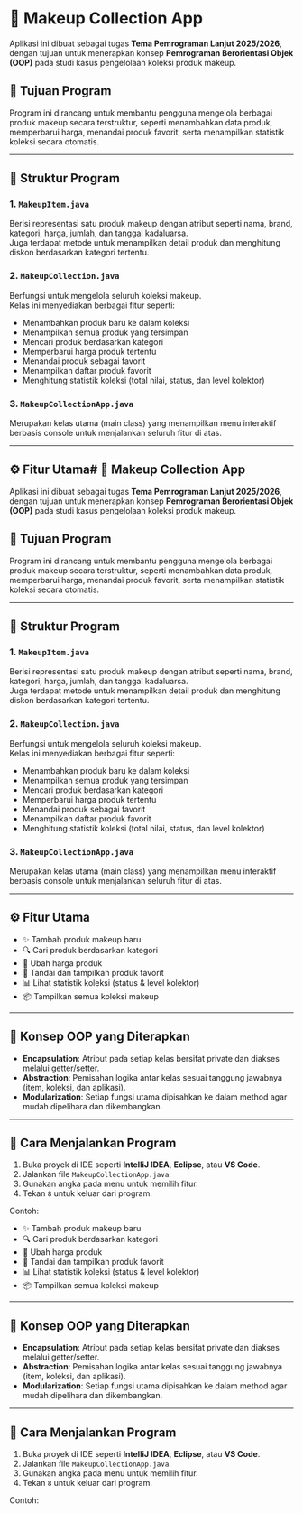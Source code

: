 # 💄 Makeup Collection App

Aplikasi ini dibuat sebagai tugas **Tema Pemrograman Lanjut 2025/2026**, dengan tujuan untuk menerapkan konsep **Pemrograman Berorientasi Objek (OOP)** pada studi kasus pengelolaan koleksi produk makeup.

## 🎯 Tujuan Program
Program ini dirancang untuk membantu pengguna mengelola berbagai produk makeup secara terstruktur, seperti menambahkan data produk, memperbarui harga, menandai produk favorit, serta menampilkan statistik koleksi secara otomatis.

---

## 🧱 Struktur Program

### 1. `MakeupItem.java`
Berisi representasi satu produk makeup dengan atribut seperti nama, brand, kategori, harga, jumlah, dan tanggal kadaluarsa.  
Juga terdapat metode untuk menampilkan detail produk dan menghitung diskon berdasarkan kategori tertentu.

### 2. `MakeupCollection.java`
Berfungsi untuk mengelola seluruh koleksi makeup.  
Kelas ini menyediakan berbagai fitur seperti:
- Menambahkan produk baru ke dalam koleksi
- Menampilkan semua produk yang tersimpan
- Mencari produk berdasarkan kategori
- Memperbarui harga produk tertentu
- Menandai produk sebagai favorit
- Menampilkan daftar produk favorit
- Menghitung statistik koleksi (total nilai, status, dan level kolektor)

### 3. `MakeupCollectionApp.java`
Merupakan kelas utama (main class) yang menampilkan menu interaktif berbasis console untuk menjalankan seluruh fitur di atas.

---

## ⚙️ Fitur Utama# 💄 Makeup Collection App

Aplikasi ini dibuat sebagai tugas **Tema Pemrograman Lanjut 2025/2026**, dengan tujuan untuk menerapkan konsep **Pemrograman Berorientasi Objek (OOP)** pada studi kasus pengelolaan koleksi produk makeup.

## 🎯 Tujuan Program
Program ini dirancang untuk membantu pengguna mengelola berbagai produk makeup secara terstruktur, seperti menambahkan data produk, memperbarui harga, menandai produk favorit, serta menampilkan statistik koleksi secara otomatis.

---

## 🧱 Struktur Program

### 1. `MakeupItem.java`
Berisi representasi satu produk makeup dengan atribut seperti nama, brand, kategori, harga, jumlah, dan tanggal kadaluarsa.  
Juga terdapat metode untuk menampilkan detail produk dan menghitung diskon berdasarkan kategori tertentu.

### 2. `MakeupCollection.java`
Berfungsi untuk mengelola seluruh koleksi makeup.  
Kelas ini menyediakan berbagai fitur seperti:
- Menambahkan produk baru ke dalam koleksi
- Menampilkan semua produk yang tersimpan
- Mencari produk berdasarkan kategori
- Memperbarui harga produk tertentu
- Menandai produk sebagai favorit
- Menampilkan daftar produk favorit
- Menghitung statistik koleksi (total nilai, status, dan level kolektor)

### 3. `MakeupCollectionApp.java`
Merupakan kelas utama (main class) yang menampilkan menu interaktif berbasis console untuk menjalankan seluruh fitur di atas.

---

## ⚙️ Fitur Utama
- ✨ Tambah produk makeup baru
- 🔍 Cari produk berdasarkan kategori
- 💸 Ubah harga produk
- 💖 Tandai dan tampilkan produk favorit
- 📊 Lihat statistik koleksi (status & level kolektor)
- 📦 Tampilkan semua koleksi makeup

---

## 🧠 Konsep OOP yang Diterapkan
- **Encapsulation**: Atribut pada setiap kelas bersifat private dan diakses melalui getter/setter.
- **Abstraction**: Pemisahan logika antar kelas sesuai tanggung jawabnya (item, koleksi, dan aplikasi).
- **Modularization**: Setiap fungsi utama dipisahkan ke dalam method agar mudah dipelihara dan dikembangkan.

---

## 🧾 Cara Menjalankan Program
1. Buka proyek di IDE seperti **IntelliJ IDEA**, **Eclipse**, atau **VS Code**.
2. Jalankan file `MakeupCollectionApp.java`.
3. Gunakan angka pada menu untuk memilih fitur.
4. Tekan `8` untuk keluar dari program.

Contoh:

- ✨ Tambah produk makeup baru
- 🔍 Cari produk berdasarkan kategori
- 💸 Ubah harga produk
- 💖 Tandai dan tampilkan produk favorit
- 📊 Lihat statistik koleksi (status & level kolektor)
- 📦 Tampilkan semua koleksi makeup

---

## 🧠 Konsep OOP yang Diterapkan
- **Encapsulation**: Atribut pada setiap kelas bersifat private dan diakses melalui getter/setter.
- **Abstraction**: Pemisahan logika antar kelas sesuai tanggung jawabnya (item, koleksi, dan aplikasi).
- **Modularization**: Setiap fungsi utama dipisahkan ke dalam method agar mudah dipelihara dan dikembangkan.

---

## 🧾 Cara Menjalankan Program
1. Buka proyek di IDE seperti **IntelliJ IDEA**, **Eclipse**, atau **VS Code**.
2. Jalankan file `MakeupCollectionApp.java`.
3. Gunakan angka pada menu untuk memilih fitur.
4. Tekan `8` untuk keluar dari program.

Contoh:
